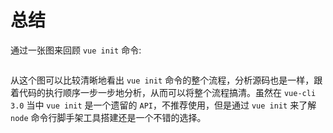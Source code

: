 # 总结

通过一张图来回顾 `vue init` 命令:

<img :src="$withBase('/assets/vue-cli-init-summary.svg')" width="80%">

从这个图可以比较清晰地看出 `vue init` 命令的整个流程，分析源码也是一样，跟着代码的执行顺序一步一步地分析，从而可以将整个流程搞清。虽然在 `vue-cli 3.0` 当中 `vue init` 是一个遗留的 `API`，不推荐使用，但是通过 `vue init` 来了解 `node` 命令行脚手架工具搭建还是一个不错的选择。